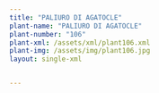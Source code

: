 ```yaml
---
title: "PALIURO DI AGATOCLE"
plant-name: "PALIURO DI AGATOCLE"
plant-number: "106"
plant-xml: /assets/xml/plant106.xml
plant-img: /assets/img/plant106.jpg
layout: single-xml


---
```

